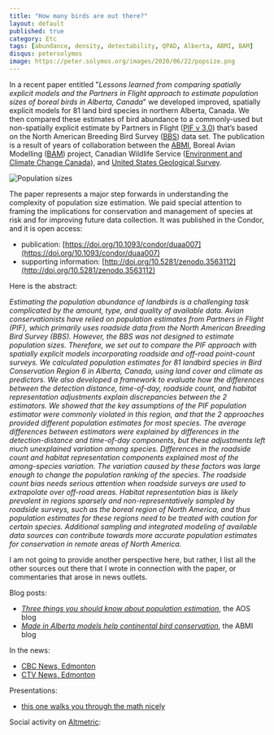 ```yaml
---
title: "How many birds are out there?"
layout: default
published: true
category: Etc
tags: [abundance, density, detectability, QPAD, Alberta, ABMI, BAM]
disqus: petersolymos
image: https://peter.solymos.org/images/2020/06/22/popsize.png
---
```


In a recent paper entitled "*Lessons learned from comparing spatially explicit models and the Partners in Flight approach to estimate population sizes of boreal birds in Alberta, Canada*" we developed improved, spatially explicit models for 81 land bird species in northern Alberta, Canada. We then compared these estimates of bird abundance to a commonly-used but non-spatially explicit estimate by Partners in Flight ([PIF v 3.0](http://pif.birdconservancy.org/PopEstimates/)) that’s based on the North American Breeding Bird Survey ([BBS](https://www.pwrc.usgs.gov/bbs/)) data set. The publication is a result of years of collaboration between the [ABMI](http://abmi.ca), Boreal Avian Modelling ([BAM](https://borealbirds.ualberta.ca/)) project, Canadian Wildlife Service ([Environment and Climate Change Canada](https://www.canada.ca/en/environment-climate-change.html)), and [United States Geological Survey](https://www.usgs.gov/).

<img src="{{ site.baseurl }}/images/2020/06/22/popsize.png" class="img-responsive" alt="Population sizes">

The paper represents a major step forwards in understanding the complexity of population size estimation. We paid special attention to framing the implications for conservation and management of species at risk and for improving future data collection. It was published in the Condor, and it is open access:

- publication: [https://doi.org/10.1093/condor/duaa007](https://doi.org/10.1093/condor/duaa007)
- supporting information: [http://doi.org/10.5281/zenodo.3563112](http://doi.org/10.5281/zenodo.3563112)

Here is the abstract:

_Estimating the population abundance of landbirds is a challenging task complicated by the amount, type, and quality of available data. Avian conservationists have relied on population estimates from Partners in Flight (PIF), which primarily uses roadside data from the North American Breeding Bird Survey (BBS). However, the BBS was not designed to estimate population sizes. Therefore, we set out to compare the PIF approach with spatially explicit models incorporating roadside and off-road point-count surveys. We calculated population estimates for 81 landbird species in Bird Conservation Region 6 in Alberta, Canada, using land cover and climate as predictors. We also developed a framework to evaluate how the differences between the detection distance, time-of-day, roadside count, and habitat representation adjustments explain discrepancies between the 2 estimators. We showed that the key assumptions of the PIF population estimator were commonly violated in this region, and that the 2 approaches provided different population estimates for most species. The average differences between estimators were explained by differences in the detection-distance and time-of-day components, but these adjustments left much unexplained variation among species. Differences in the roadside count and habitat representation components explained most of the among-species variation. The variation caused by these factors was large enough to change the population ranking of the species. The roadside count bias needs serious attention when roadside surveys are used to extrapolate over off-road areas. Habitat representation bias is likely prevalent in regions sparsely and non-representatively sampled by roadside surveys, such as the boreal region of North America, and thus population estimates for these regions need to be treated with caution for certain species. Additional sampling and integrated modeling of available data sources can contribute towards more accurate population estimates for conservation in remote areas of North America._

I am not going to provide another perspective here, but rather, I list all the other sources out there that I wrote in connection with the paper, or commentaries that arose in news outlets.

Blog posts:

- [*Three things you should know about population estimation*](https://americanornithology.org/three-things-you-should-know-about-population-estimation/), the AOS blog
- [*Made in Alberta models help continental bird conservation*](http://blog.abmi.ca/2020/06/17/made-in-alberta-models-help-continental-bird-conservation/), the ABMI blog

In the news:

- [CBC News, Edmonton](https://www.cbc.ca/news/canada/edmonton/survey-estimates-much-higher-alberta-bird-populations-than-thought-1.5621451)
- [CTV News, Edmonton](https://edmonton.ctvnews.ca/survey-estimates-much-higher-alberta-bird-populations-than-thought-1.4993454)

Presentations:

- [this one walks you through the math nicely](https://speakerdeck.com/psolymos/comparing-the-pif-approach-to-a-pixel-based-approach-for-birds-in-alberta)

Social activity on [Altmetric](https://www.altmetric.com/details/82339275):

<script type="text/javascript" src="https://d1bxh8uas1mnw7.cloudfront.net/assets/embed.js"></script><div class="altmetric-embed" data-badge-type="donut" data-altmetric-id="82339275"></div>
